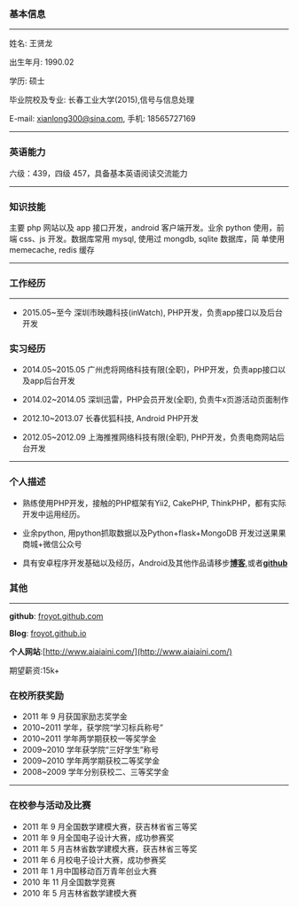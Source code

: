 ### 基本信息
-------------

姓名: 王贤龙

出生年月: 1990.02

学历: 硕士

毕业院校及专业: 长春工业大学(2015),信号与信息处理

E-mail: xianlong300@sina.com,          手机: 18565727169

------------------


### 英语能力

六级：439，四级 457，具备基本英语阅读交流能力

-------------

### 知识技能

主要 php 网站以及 app 接口开发，android 客户端开发。业余 python
使用，前端 css、js 开发。数据库常用 mysql, 使用过 mongdb, sqlite 数据库，简
单使用 memecache, redis 缓存

-------------

### 工作经历
---------------
*	2015.05~至今 深圳市映趣科技(inWatch), PHP开发，负责app接口以及后台开发

### 实习经历

*	2014.05~2015.05 广州虎将网络科技有限(全职)，PHP开发，负责app接口以及app后台开发

*	2014.02~2014.05 深圳迅雷，PHP会员开发(全职), 负责牛x页游活动页面制作

*	2012.10~2013.07 长春优狐科技, Android PHP开发

*	2012.05~2012.09 上海推推网络科技有限(全职), PHP开发，负责电商网站后台开发

-------------

### 个人描述

*   熟练使用PHP开发，接触的PHP框架有Yii2, CakePHP, ThinkPHP，都有实际开发中运用经历。

*   业余python, 用python抓取数据以及Python+flask+MongoDB 开发过送果果商城+微信公众号

*   具有安卓程序开发基础以及经历，Android及其他作品请移步[**博客**](http://froyot.github.io),或者[**github**](froyot.github.com)

### 其他
---------------
**github**: [froyot.github.com](http://froyot.github.com)

**Blog**: [froyot.github.io](http://froyot.github.io)

**个人网站**:[http://www.aiaiaini.com/](http://www.aiaiaini.com/)

期望薪资:15k+


### 在校所获奖励

*  2011 年 9 月获国家励志奖学金
*  2010~2011 学年，获学院“学习标兵称号”
*  2010~2011 学年两学期获校一等奖学金
*  2009~2010 学年获学院“三好学生”称号
*  2009~2010 学年两学期获校二等奖学金
*  2008~2009 学年分别获校二、三等奖学金

-------------

### 在校参与活动及比赛
*  2011 年 9 月全国数学建模大赛，获吉林省省三等奖
*  2011 年 9 月全国电子设计大赛，成功参赛奖
*  2011 年 5 月吉林省数学建模大赛，获吉林省三等奖
*  2011 年 6 月校电子设计大赛，成功参赛奖
*  2011 年 1 月中国移动百万青年创业大赛
*  2010 年 11 月全国数学竞赛
*  2010 年 5 月吉林省数学建模大赛
















